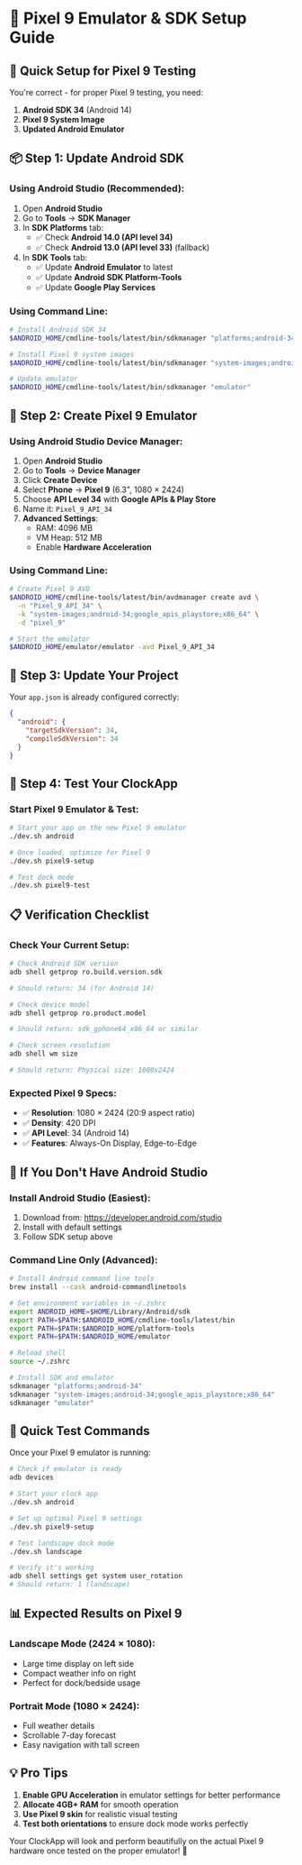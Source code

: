 # 📱 Pixel 9 Emulator & SDK Setup Guide

## 🚀 **Quick Setup for Pixel 9 Testing**

You're correct - for proper Pixel 9 testing, you need:

1. **Android SDK 34** (Android 14)
2. **Pixel 9 System Image**
3. **Updated Android Emulator**

## 📦 **Step 1: Update Android SDK**

### **Using Android Studio (Recommended):**

1. Open **Android Studio**
2. Go to **Tools** → **SDK Manager**
3. In **SDK Platforms** tab:
   - ✅ Check **Android 14.0 (API level 34)**
   - ✅ Check **Android 13.0 (API level 33)** (fallback)
4. In **SDK Tools** tab:
   - ✅ Update **Android Emulator** to latest
   - ✅ Update **Android SDK Platform-Tools**
   - ✅ Update **Google Play Services**

### **Using Command Line:**

```bash
# Install Android SDK 34
$ANDROID_HOME/cmdline-tools/latest/bin/sdkmanager "platforms;android-34"

# Install Pixel 9 system images
$ANDROID_HOME/cmdline-tools/latest/bin/sdkmanager "system-images;android-34;google_apis_playstore;x86_64"

# Update emulator
$ANDROID_HOME/cmdline-tools/latest/bin/sdkmanager "emulator"
```

## 📱 **Step 2: Create Pixel 9 Emulator**

### **Using Android Studio Device Manager:**

1. Open **Android Studio**
2. Go to **Tools** → **Device Manager**
3. Click **Create Device**
4. Select **Phone** → **Pixel 9** (6.3", 1080 × 2424)
5. Choose **API Level 34** with **Google APIs & Play Store**
6. Name it: `Pixel_9_API_34`
7. **Advanced Settings**:
   - RAM: 4096 MB
   - VM Heap: 512 MB
   - Enable **Hardware Acceleration**

### **Using Command Line:**

```bash
# Create Pixel 9 AVD
$ANDROID_HOME/cmdline-tools/latest/bin/avdmanager create avd \
  -n "Pixel_9_API_34" \
  -k "system-images;android-34;google_apis_playstore;x86_64" \
  -d "pixel_9"

# Start the emulator
$ANDROID_HOME/emulator/emulator -avd Pixel_9_API_34
```

## 🔧 **Step 3: Update Your Project**

Your `app.json` is already configured correctly:

```json
{
  "android": {
    "targetSdkVersion": 34,
    "compileSdkVersion": 34
  }
}
```

## 🧪 **Step 4: Test Your ClockApp**

### **Start Pixel 9 Emulator & Test:**

```bash
# Start your app on the new Pixel 9 emulator
./dev.sh android

# Once loaded, optimize for Pixel 9
./dev.sh pixel9-setup

# Test dock mode
./dev.sh pixel9-test
```

## 📋 **Verification Checklist**

### **Check Your Current Setup:**

```bash
# Check Android SDK version
adb shell getprop ro.build.version.sdk

# Should return: 34 (for Android 14)

# Check device model
adb shell getprop ro.product.model

# Should return: sdk_gphone64_x86_64 or similar

# Check screen resolution
adb shell wm size

# Should return: Physical size: 1080x2424
```

### **Expected Pixel 9 Specs:**

- ✅ **Resolution**: 1080 × 2424 (20:9 aspect ratio)
- ✅ **Density**: 420 DPI
- ✅ **API Level**: 34 (Android 14)
- ✅ **Features**: Always-On Display, Edge-to-Edge

## 🚨 **If You Don't Have Android Studio**

### **Install Android Studio (Easiest):**

1. Download from: https://developer.android.com/studio
2. Install with default settings
3. Follow SDK setup above

### **Command Line Only (Advanced):**

```bash
# Install Android command line tools
brew install --cask android-commandlinetools

# Set environment variables in ~/.zshrc
export ANDROID_HOME=$HOME/Library/Android/sdk
export PATH=$PATH:$ANDROID_HOME/cmdline-tools/latest/bin
export PATH=$PATH:$ANDROID_HOME/platform-tools
export PATH=$PATH:$ANDROID_HOME/emulator

# Reload shell
source ~/.zshrc

# Install SDK and emulator
sdkmanager "platforms;android-34"
sdkmanager "system-images;android-34;google_apis_playstore;x86_64"
sdkmanager "emulator"
```

## 🎯 **Quick Test Commands**

Once your Pixel 9 emulator is running:

```bash
# Check if emulator is ready
adb devices

# Start your clock app
./dev.sh android

# Set up optimal Pixel 9 settings
./dev.sh pixel9-setup

# Test landscape dock mode
./dev.sh landscape

# Verify it's working
adb shell settings get system user_rotation
# Should return: 1 (landscape)
```

## 📊 **Expected Results on Pixel 9**

### **Landscape Mode (2424 × 1080):**

- Large time display on left side
- Compact weather info on right
- Perfect for dock/bedside usage

### **Portrait Mode (1080 × 2424):**

- Full weather details
- Scrollable 7-day forecast
- Easy navigation with tall screen

## 💡 **Pro Tips**

1. **Enable GPU Acceleration** in emulator settings for better performance
2. **Allocate 4GB+ RAM** for smooth operation
3. **Use Pixel 9 skin** for realistic visual testing
4. **Test both orientations** to ensure dock mode works perfectly

Your ClockApp will look and perform beautifully on the actual Pixel 9 hardware once tested on the proper emulator! 🎉
